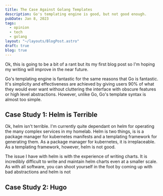 ```yaml
---
title: The Case Against Golang Templates
description: Go's templating engine is good, but not good enough.
pubDate: Jan 8, 2023
tags:
  - opinion
  - tech
  - golang
layout: "~/layouts/BlogPost.astro"
draft: true
blog: true
---
```


Ok, this is going to be a bit of a rant but its my first blog post so I'm hoping my writing will improve in the near future.

Go's templating engine is fantastic for the same reasons that Go is fantastic.
It's simplicity and effectiveness are achieved by giving users 90% of what they
would ever want without cluttering the interface with obscure features or high
level abstractions. However, unlike Go, Go's template syntax is almost too
simple.

## Case Study 1: Helm is Terrible

Ok, helm isn't terrible. I'm currently quite dependant on helm for operating the
many complex services in my homelab. Helm is two things, is is a package manager
for kubernetes manifests and a templating framework for generating them. As a
package manager for kubernetes, it is irreplaceable. As a templating framework,
however, helm is not good.

The issue I have with helm is with the experience of writing charts. It is
incredibly difficult to write and maintain helm charts even at a smaller scale.
As with all software, you can shoot yourself in the foot by coming up with bad
abstractions and helm is not

## Case Study 2: Hugo

<!-- Hugo was an interesting project  -->
<!-- you cannot manipulate pages as data which is a fundamental paradigm that is used by many other static site generators -->

